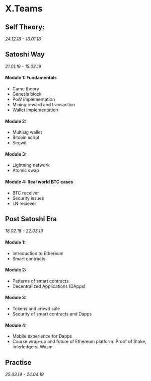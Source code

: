 # X.Teams

## Self Theory:
*24.12.18 - 18.01.18*

## Satoshi Way
*21.01.19 - 15.02.19*

#### Module 1: Fundamentals
* Game theory
* Genesis block
* PoW implementation
* Mining reward and transaction
* Wallet implementation

#### Module 2:
* Multisig wallet
* Bitcoin script
* Segwit
    
#### Module 3:
* Lightning network
* Atomic swap

#### Module 4: Real world BTC cases
* BTC receiver
* Security issues
* LN reciever


## Post Satoshi Era
*18.02.18 - 22.03.19*

#### Module 1:
* Introduction to Ethereum
* Smart contracts


#### Module 2:
* Patterns of smart contracts
* Decentralized Applications (DApps)


#### Module 3:
* Tokens and crowd sale
* Security of smart contracts and Dapps


#### Module 4:
* Mobile experience for Dapps
* Course wrap-up and future of Ethereum platform: Proof of Stake, Interledgers, Wasm.



## Practise
*25.03.19 - 24.04.19*
